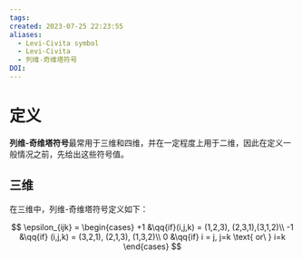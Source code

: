 ```yaml
---
tags: 
created: 2023-07-25 22:23:55
aliases:
  - Levi-Civita symbol
  - Levi-Civita
  - 列维-奇维塔符号
DOI:
---
```


# 定义

**列维-奇维塔符号**最常用于三维和四维，并在一定程度上用于二维，因此在定义一般情况之前，先给出这些符号值。

## 三维

在三维中，列维-奇维塔符号定义如下：

$$
\epsilon_{ijk} =
\begin{cases}
	+1 &\qq{if}(i,j,k) = (1,2,3), (2,3,1),(3,1,2)\\
	-1 &\qq{if} (i,j,k) = (3,2,1), (2,1,3), (1,3,2)\\
	0 &\qq{if} i = j, j=k \text{ or\ } i=k
\end{cases}
$$